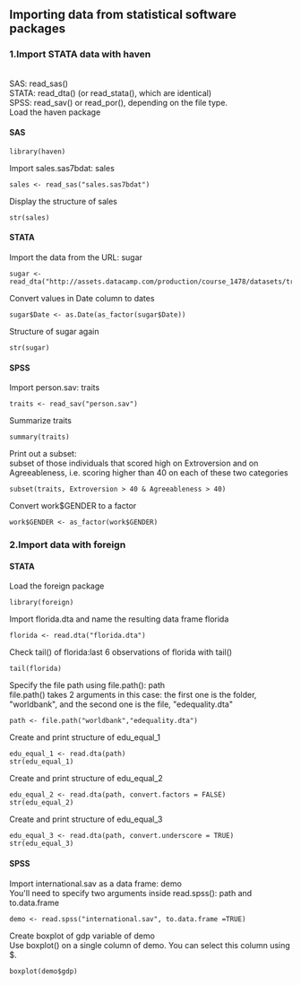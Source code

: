 ## Importing data from statistical software packages
### 1.Import STATA data with haven
<br> SAS: read_sas()
<br> STATA: read_dta() (or read_stata(), which are identical)
<br> SPSS: read_sav() or read_por(), depending on the file type.
<br> Load the haven package

#### SAS
```
library(haven)
```
Import sales.sas7bdat: sales
```
sales <- read_sas("sales.sas7bdat")
```
Display the structure of sales
```
str(sales)
```
#### STATA
Import the data from the URL: sugar
```
sugar <- read_dta("http://assets.datacamp.com/production/course_1478/datasets/trade.dta")
```
Convert values in Date column to dates
```
sugar$Date <- as.Date(as_factor(sugar$Date))
```
Structure of sugar again
```
str(sugar)
```
#### SPSS
Import person.sav: traits
```
traits <- read_sav("person.sav") 
```

Summarize traits
```
summary(traits)
```

Print out a subset:
<br> subset of those individuals that scored high on Extroversion and on Agreeableness, i.e. scoring higher than 40 on each of these two categories
```
subset(traits, Extroversion > 40 & Agreeableness > 40)
```
Convert work$GENDER to a factor
```
work$GENDER <- as_factor(work$GENDER)
```
### 2.Import  data with foreign
#### STATA
Load the foreign package
```
library(foreign)
```

Import florida.dta and name the resulting data frame florida
```
florida <- read.dta("florida.dta")
```

Check tail() of florida:last 6 observations of florida with tail()
```
tail(florida)
```
Specify the file path using file.path(): path
<br> file.path() takes 2 arguments in this case: the first one is the folder, "worldbank", and the second one is the file, "edequality.dta"
```
path <- file.path("worldbank","edequality.dta")
```
Create and print structure of edu_equal_1
```
edu_equal_1 <- read.dta(path)
str(edu_equal_1)
```
 Create and print structure of edu_equal_2
 ```
edu_equal_2 <- read.dta(path, convert.factors = FALSE)
str(edu_equal_2)
```
 Create and print structure of edu_equal_3
 ```
edu_equal_3 <- read.dta(path, convert.underscore = TRUE)
str(edu_equal_3)
```
#### SPSS
Import international.sav as a data frame: demo
<br> You'll need to specify two arguments inside read.spss(): path and to.data.frame
```
demo <- read.spss("international.sav", to.data.frame =TRUE)
```
Create boxplot of gdp variable of demo
<br> Use boxplot() on a single column of demo. You can select this column using $.
```
boxplot(demo$gdp)
```
